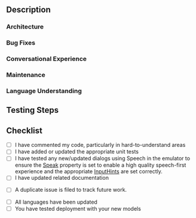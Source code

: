 <!--- Provide a general summary of your changes in the Title above -->
## Description
<!--- Describe your changes in detail under any applicable category below and remove those that don't apply. -->
<!--- This repository only accepts pull requests related to open issues, please link the open issue in description below. -->
<!--- See https://help.github.com/articles/closing-issues-using-keywords/ for more information on automation. -->
<!--- Example -->
<!--- Close #123: This description for this goes here.-->

### Architecture

### Bug Fixes

### Conversational Experience

### Maintenance

### Language Understanding

## Testing Steps
<!--- Include any instructions for testing your Pull Request-->
<!--- Include sample utterances, steps, etc-->

## Checklist
<!--- You can remove any items below that don't apply to the pull request. -->
- [ ] I have commented my code, particularly in hard-to-understand areas
- [ ] I have added or updated the appropriate unit tests
- [ ] I have tested any new/updated dialogs using Speech in the emulator to ensure the [Speak](https://docs.microsoft.com/en-us/azure/bot-service/dotnet/bot-builder-dotnet-text-to-speech?view=azure-bot-service-3.0) property is set to enable a high quality speech-first experience and the appropriate [InputHints](https://docs.microsoft.com/en-us/azure/bot-service/dotnet/bot-builder-dotnet-add-input-hints?view=azure-bot-service-3.0) are set correctly. 
- [ ] I have updated related documentation

<!--- If this contains changes that needs to be replicated between the Enterprise Template <-> Virtual Assistant-->
- [ ] A duplicate issue is filed to track future  work.

<!--- If you have updated responses or `.lu` files:-->
- [ ] All languages have been updated
- [ ] You have tested deployment with your new models

